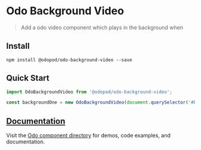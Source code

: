 # Odo Background Video

> Add a odo video component which plays in the background when

## Install

```shell
npm install @odopod/odo-background-video --save
```

## Quick Start

```js
import OdoBackgroundVideo from '@odopod/odo-background-video';

const backgroundOne = new OdoBackgroundVideo(document.querySelector('#background-example-one'));
```

## [Documentation][permalink]

Visit the [Odo component directory][permalink] for demos, code examples, and documentation.

[permalink]: https://code.odopod.com/odo-background-video/
